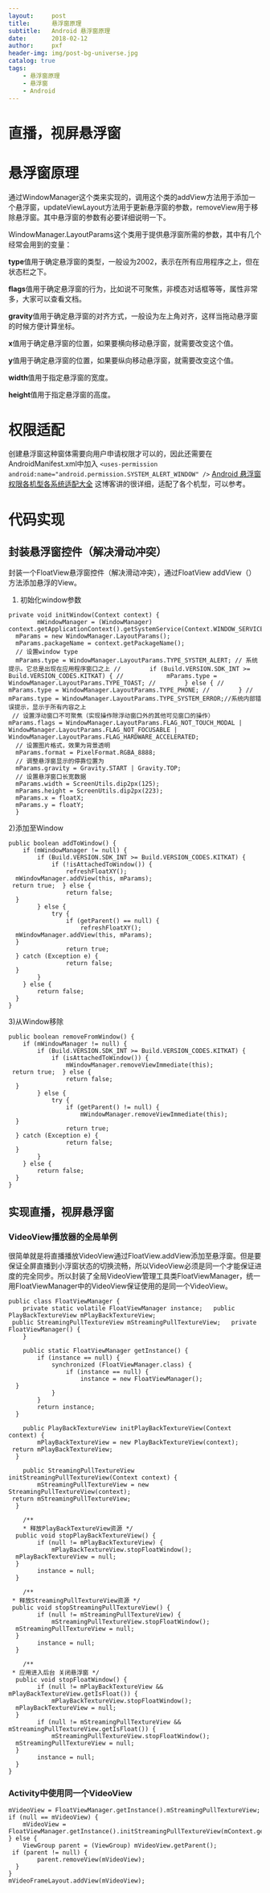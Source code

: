 ```yaml
---
layout:     post
title:      悬浮窗原理
subtitle:   Android 悬浮窗原理
date:       2018-02-12
author:     pxf
header-img: img/post-bg-universe.jpg
catalog: true
tags:
    - 悬浮窗原理
    - 悬浮窗
    - Android
---
```

直播，视屏悬浮窗
===

# 悬浮窗原理
通过WindowManager这个类来实现的，调用这个类的addView方法用于添加一个悬浮窗，updateViewLayout方法用于更新悬浮窗的参数，removeView用于移除悬浮窗。其中悬浮窗的参数有必要详细说明一下。

WindowManager.LayoutParams这个类用于提供悬浮窗所需的参数，其中有几个经常会用到的变量：

**type**值用于确定悬浮窗的类型，一般设为2002，表示在所有应用程序之上，但在状态栏之下。

**flags**值用于确定悬浮窗的行为，比如说不可聚焦，非模态对话框等等，属性非常多，大家可以查看文档。 

**gravity**值用于确定悬浮窗的对齐方式，一般设为左上角对齐，这样当拖动悬浮窗的时候方便计算坐标。

**x**值用于确定悬浮窗的位置，如果要横向移动悬浮窗，就需要改变这个值。

**y**值用于确定悬浮窗的位置，如果要纵向移动悬浮窗，就需要改变这个值。

**width**值用于指定悬浮窗的宽度。

**height**值用于指定悬浮窗的高度。

# 权限适配

创建悬浮窗这种窗体需要向用户申请权限才可以的，因此还需要在AndroidManifest.xml中加入
`
<uses-permission android:name="android.permission.SYSTEM_ALERT_WINDOW" />
`
[Android 悬浮窗权限各机型各系统适配大全](http://blog.csdn.net/self_study/article/details/52859790)
这博客讲的很详细，适配了各个机型，可以参考。

# 代码实现

## 封装悬浮窗控件（解决滑动冲突）
封装一个FloatView悬浮窗控件（解决滑动冲突），通过FloatView addView（）方法添加悬浮的View。

1) 初始化window参数
```
private void initWindow(Context context) {
        mWindowManager = (WindowManager) context.getApplicationContext().getSystemService(Context.WINDOW_SERVICE);
  mParams = new WindowManager.LayoutParams();
  mParams.packageName = context.getPackageName();
  // 设置window type
  mParams.type = WindowManager.LayoutParams.TYPE_SYSTEM_ALERT; // 系统提示。它总是出现在应用程序窗口之上 //        if (Build.VERSION.SDK_INT >= Build.VERSION_CODES.KITKAT) { //            mParams.type = WindowManager.LayoutParams.TYPE_TOAST; //        } else { //            mParams.type = WindowManager.LayoutParams.TYPE_PHONE; //        } //        mParams.type = WindowManager.LayoutParams.TYPE_SYSTEM_ERROR;//系统内部错误提示，显示于所有内容之上
 // 设置浮动窗口不可聚焦（实现操作除浮动窗口外的其他可见窗口的操作）  mParams.flags = WindowManager.LayoutParams.FLAG_NOT_TOUCH_MODAL | WindowManager.LayoutParams.FLAG_NOT_FOCUSABLE | WindowManager.LayoutParams.FLAG_HARDWARE_ACCELERATED;
  // 设置图片格式，效果为背景透明
  mParams.format = PixelFormat.RGBA_8888;
  // 调整悬浮窗显示的停靠位置为
  mParams.gravity = Gravity.START | Gravity.TOP;
  // 设置悬浮窗口长宽数据
  mParams.width = ScreenUtils.dip2px(125);
  mParams.height = ScreenUtils.dip2px(223);
  mParams.x = floatX;
  mParams.y = floatY;
  }
```
2)添加至Window
```
public boolean addToWindow() {
    if (mWindowManager != null) {
        if (Build.VERSION.SDK_INT >= Build.VERSION_CODES.KITKAT) {
            if (!isAttachedToWindow()) {
                refreshFloatXY();
  mWindowManager.addView(this, mParams);
 return true;  } else {
                return false;
  }
        } else {
            try {
                if (getParent() == null) {
                    refreshFloatXY();
  mWindowManager.addView(this, mParams);
  }
                return true;
  } catch (Exception e) {
                return false;
  }
        }
    } else {
        return false;
  }
}
```
3)从Window移除
```
public boolean removeFromWindow() {
    if (mWindowManager != null) {
        if (Build.VERSION.SDK_INT >= Build.VERSION_CODES.KITKAT) {
            if (isAttachedToWindow()) {
                mWindowManager.removeViewImmediate(this);
 return true;  } else {
                return false;
  }
        } else {
            try {
                if (getParent() != null) {
                    mWindowManager.removeViewImmediate(this);
  }
                return true;
  } catch (Exception e) {
                return false;
  }
        }
    } else {
        return false;
  }
}
```
## 实现直播，视屏悬浮窗
### VideoView播放器的全局单例
很简单就是将直播播放VideoView通过FloatView.addView添加至悬浮窗。但是要保证全屏直播到小浮窗状态的切换流畅，所以VideoView必须是同一个才能保证进度的完全同步。所以封装了全局VideoView管理工具类FloatViewManager，统一用FloatViewManager中的VideoView保证使用的是同一个VideoView。
```
public class FloatViewManager {
    private static volatile FloatViewManager instance;   public PlayBackTextureView mPlayBackTextureView;
 public StreamingPullTextureView mStreamingPullTextureView;   private FloatViewManager() {
    }

    public static FloatViewManager getInstance() {
        if (instance == null) {
            synchronized (FloatViewManager.class) {
                if (instance == null) {
                    instance = new FloatViewManager();
  }
            }
        }
        return instance;
  }

    public PlayBackTextureView initPlayBackTextureView(Context context) {
        mPlayBackTextureView = new PlayBackTextureView(context);
 return mPlayBackTextureView;
  }

    public StreamingPullTextureView initStreamingPullTextureView(Context context) {
        mStreamingPullTextureView = new StreamingPullTextureView(context);
 return mStreamingPullTextureView;
  }

    /**
 	* 释放PlayBackTextureView资源 */
  public void stopPlayBackTextureView() {
        if (null != mPlayBackTextureView) {
            mPlayBackTextureView.stopFloatWindow();
  mPlayBackTextureView = null;
  }
        instance = null;
  }

    /**
 * 释放StreamingPullTextureView资源 */ 
 public void stopStreamingPullTextureView() {
        if (null != mStreamingPullTextureView) {
            mStreamingPullTextureView.stopFloatWindow();
  mStreamingPullTextureView = null;
  }
        instance = null;
  }

    /**
 * 应用进入后台 关闭悬浮窗 */
  public void stopFloatWindow() {
        if (null != mPlayBackTextureView && mPlayBackTextureView.getIsFloat()) {
            mPlayBackTextureView.stopFloatWindow();
  mPlayBackTextureView = null;
  }
        if (null != mStreamingPullTextureView && mStreamingPullTextureView.getIsFloat()) {
            mStreamingPullTextureView.stopFloatWindow();
  mStreamingPullTextureView = null;
  }
        instance = null;
  }
}
```
### Activity中使用同一个VideoView
```
mVideoView = FloatViewManager.getInstance().mStreamingPullTextureView; if (null == mVideoView) {
    mVideoView = FloatViewManager.getInstance().initStreamingPullTextureView(mContext.getApplicationContext()); } else {
    ViewGroup parent = (ViewGroup) mVideoView.getParent();
 if (parent != null) {
        parent.removeView(mVideoView);
  }
}
mVideoFrameLayout.addView(mVideoView);
```


